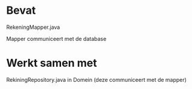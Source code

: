 # Bevat 

RekeningMapper.java

Mapper communiceert met de database

# Werkt samen met 

RekiningRepository.java in Domein (deze communiceert met de mapper)